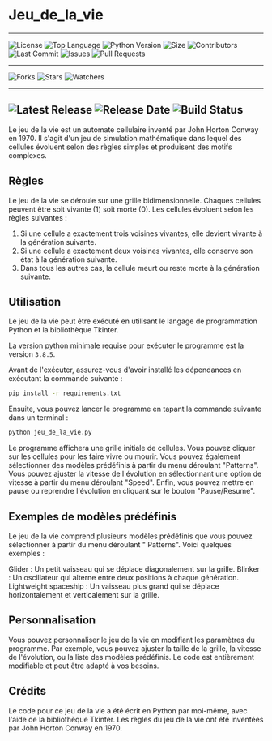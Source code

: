 # Jeu_de_la_vie

---

![License](https://img.shields.io/github/license/Redstoneur/Jeu_de_la_vie)
![Top Language](https://img.shields.io/github/languages/top/Redstoneur/Jeu_de_la_vie)
![Python Version](https://img.shields.io/badge/python-3.8-blue)
![Size](https://img.shields.io/github/repo-size/Redstoneur/Jeu_de_la_vie)
![Contributors](https://img.shields.io/github/contributors/Redstoneur/Jeu_de_la_vie)
![Last Commit](https://img.shields.io/github/last-commit/Redstoneur/Jeu_de_la_vie)
![Issues](https://img.shields.io/github/issues/Redstoneur/Jeu_de_la_vie)
![Pull Requests](https://img.shields.io/github/issues-pr/Redstoneur/Jeu_de_la_vie)

---

![Forks](https://img.shields.io/github/forks/Redstoneur/Jeu_de_la_vie)
![Stars](https://img.shields.io/github/stars/Redstoneur/Jeu_de_la_vie)
![Watchers](https://img.shields.io/github/watchers/Redstoneur/Jeu_de_la_vie)

---

![Latest Release](https://img.shields.io/github/v/release/Redstoneur/Jeu_de_la_vie)
![Release Date](https://img.shields.io/github/release-date/Redstoneur/Jeu_de_la_vie)
![Build Status](https://github.com/Redstoneur/Jeu_de_la_vie/actions/workflows/code_quality_checks.yml/badge.svg)
---

Le jeu de la vie est un automate cellulaire inventé par John Horton Conway en 1970. Il s'agit d'un jeu de simulation
mathématique dans lequel des cellules évoluent selon des règles simples et produisent des motifs complexes.

## Règles

Le jeu de la vie se déroule sur une grille bidimensionnelle. Chaques cellules peuvent être soit vivante (1) soit morte
(0). Les cellules évoluent selon les règles suivantes :

1. Si une cellule a exactement trois voisines vivantes, elle devient vivante à la génération suivante.
2. Si une cellule a exactement deux voisines vivantes, elle conserve son état à la génération suivante.
3. Dans tous les autres cas, la cellule meurt ou reste morte à la génération suivante.

## Utilisation

Le jeu de la vie peut être exécuté en utilisant le langage de programmation Python et la bibliothèque Tkinter.

La version python minimale requise pour exécuter le programme est la version `3.8.5`.

Avant de l'exécuter, assurez-vous d'avoir installé les dépendances en exécutant la commande suivante :

```bash
pip install -r requirements.txt
```

Ensuite, vous pouvez lancer le programme en tapant la commande suivante dans un terminal :

```bash
python jeu_de_la_vie.py
```

Le programme affichera une grille initiale de cellules. Vous pouvez cliquer sur les cellules pour les faire vivre ou
mourir. Vous pouvez également sélectionner des modèles prédéfinis à partir du menu déroulant "Patterns". Vous pouvez
ajuster la vitesse de l'évolution en sélectionnant une option de vitesse à partir du menu déroulant "Speed". Enfin, vous
pouvez mettre en pause ou reprendre l'évolution en cliquant sur le bouton "Pause/Resume".

## Exemples de modèles prédéfinis

Le jeu de la vie comprend plusieurs modèles prédéfinis que vous pouvez sélectionner à partir du menu déroulant "
Patterns". Voici quelques exemples :

Glider : Un petit vaisseau qui se déplace diagonalement sur la grille.
Blinker : Un oscillateur qui alterne entre deux positions à chaque génération.
Lightweight spaceship : Un vaisseau plus grand qui se déplace horizontalement et verticalement sur la grille.

## Personnalisation

Vous pouvez personnaliser le jeu de la vie en modifiant les paramètres du programme. Par exemple, vous pouvez ajuster la
taille de la grille, la vitesse de l'évolution, ou la liste des modèles prédéfinis. Le code est entièrement modifiable
et peut être adapté à vos besoins.

## Crédits

Le code pour ce jeu de la vie a été écrit en Python par moi-même, avec l'aide de la bibliothèque Tkinter. Les règles du
jeu de la vie ont été inventées par John Horton Conway en 1970.